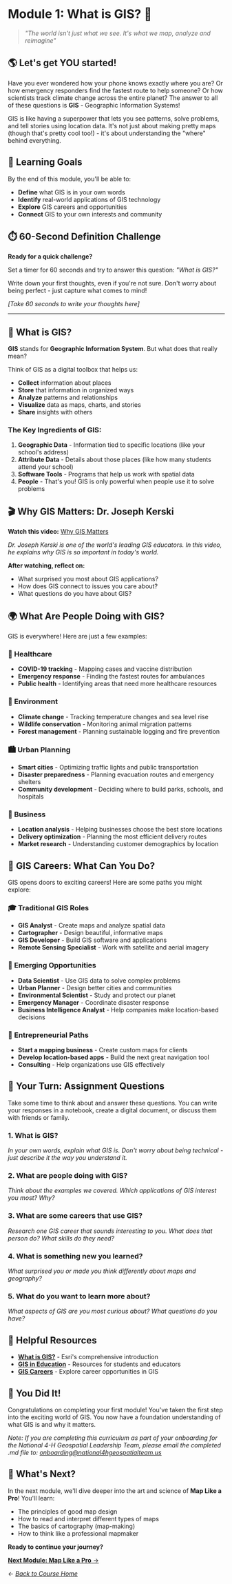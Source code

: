 # Module 1: What is GIS? 🎯

> *"The world isn't just what we see. It's what we map, analyze and reimagine"*

## 🌎 Let's get YOU started!

Have you ever wondered how your phone knows exactly where you are? Or how emergency responders find the fastest route to help someone? Or how scientists track climate change across the entire planet? The answer to all of these questions is **GIS** - Geographic Information Systems!

GIS is like having a superpower that lets you see patterns, solve problems, and tell stories using location data. It's not just about making pretty maps (though that's pretty cool too!) - it's about understanding the "where" behind everything.

## 🎯 Learning Goals

By the end of this module, you'll be able to:

- **Define** what GIS is in your own words
- **Identify** real-world applications of GIS technology
- **Explore** GIS careers and opportunities
- **Connect** GIS to your own interests and community

## ⏱️ 60-Second Definition Challenge

**Ready for a quick challenge?** 

Set a timer for 60 seconds and try to answer this question: *"What is GIS?"* 

Write down your first thoughts, even if you're not sure. Don't worry about being perfect - just capture what comes to mind!

*[Take 60 seconds to write your thoughts here]*

---

## 🧠 What is GIS?

**GIS** stands for **Geographic Information System**. But what does that really mean?

Think of GIS as a digital toolbox that helps us:
- **Collect** information about places
- **Store** that information in organized ways
- **Analyze** patterns and relationships
- **Visualize** data as maps, charts, and stories
- **Share** insights with others

### The Key Ingredients of GIS:

1. **Geographic Data** - Information tied to specific locations (like your school's address)
2. **Attribute Data** - Details about those places (like how many students attend your school)
3. **Software Tools** - Programs that help us work with spatial data
4. **People** - That's you! GIS is only powerful when people use it to solve problems

## 🎬 Why GIS Matters: Dr. Joseph Kerski

**Watch this video:** [Why GIS Matters](https://www.youtube.com/watch?v=8ZbJwYX_GbI)

*Dr. Joseph Kerski is one of the world's leading GIS educators. In this video, he explains why GIS is so important in today's world.*

**After watching, reflect on:**
- What surprised you most about GIS applications?
- How does GIS connect to issues you care about?
- What questions do you have about GIS?

## 🌍 What Are People Doing with GIS?

GIS is everywhere! Here are just a few examples:

### 🏥 Healthcare
- **COVID-19 tracking** - Mapping cases and vaccine distribution
- **Emergency response** - Finding the fastest routes for ambulances
- **Public health** - Identifying areas that need more healthcare resources

### 🌱 Environment
- **Climate change** - Tracking temperature changes and sea level rise
- **Wildlife conservation** - Monitoring animal migration patterns
- **Forest management** - Planning sustainable logging and fire prevention

### 🏙️ Urban Planning
- **Smart cities** - Optimizing traffic lights and public transportation
- **Disaster preparedness** - Planning evacuation routes and emergency shelters
- **Community development** - Deciding where to build parks, schools, and hospitals

### 🚀 Business
- **Location analysis** - Helping businesses choose the best store locations
- **Delivery optimization** - Planning the most efficient delivery routes
- **Market research** - Understanding customer demographics by location

## 💼 GIS Careers: What Can You Do?

GIS opens doors to exciting careers! Here are some paths you might explore:

### 🎓 Traditional GIS Roles
- **GIS Analyst** - Create maps and analyze spatial data
- **Cartographer** - Design beautiful, informative maps
- **GIS Developer** - Build GIS software and applications
- **Remote Sensing Specialist** - Work with satellite and aerial imagery

### 🌟 Emerging Opportunities
- **Data Scientist** - Use GIS data to solve complex problems
- **Urban Planner** - Design better cities and communities
- **Environmental Scientist** - Study and protect our planet
- **Emergency Manager** - Coordinate disaster response
- **Business Intelligence Analyst** - Help companies make location-based decisions

### 🚀 Entrepreneurial Paths
- **Start a mapping business** - Create custom maps for clients
- **Develop location-based apps** - Build the next great navigation tool
- **Consulting** - Help organizations use GIS effectively

## 📝 Your Turn: Assignment Questions

Take some time to think about and answer these questions. You can write your responses in a notebook, create a digital document, or discuss them with friends or family.

### 1. What is GIS?
*In your own words, explain what GIS is. Don't worry about being technical - just describe it the way you understand it.*

### 2. What are people doing with GIS?
*Think about the examples we covered. Which applications of GIS interest you most? Why?*

### 3. What are some careers that use GIS?
*Research one GIS career that sounds interesting to you. What does that person do? What skills do they need?*

### 4. What is something new you learned?
*What surprised you or made you think differently about maps and geography?*

### 5. What do you want to learn more about?
*What aspects of GIS are you most curious about? What questions do you have?*

## 🔗 Helpful Resources

- **[What is GIS?](https://www.esri.com/en-us/what-is-gis/overview)** - Esri's comprehensive introduction
- **[GIS in Education](https://www.esri.com/en-us/industries/k-12-education/community)** - Resources for students and educators
- **[GIS Careers](https://www.esri.com/en-us/what-is-gis/careers)** - Explore career opportunities in GIS

## 🎉 You Did It!

Congratulations on completing your first module! You've taken the first step into the exciting world of GIS. You now have a foundation understanding of what GIS is and why it matters.

*Note: If you are completing this curriculum as part of your onboarding for the National 4-H Geospatial Leadership Team, please email the completed .md file to: onboarding@national4hgeospatialteam.us*

## 🚀 What's Next?

In the next module, we'll dive deeper into the art and science of **Map Like a Pro**! You'll learn:
- The principles of good map design
- How to read and interpret different types of maps
- The basics of cartography (map-making)
- How to think like a professional mapmaker

**Ready to continue your journey?**

[**Next Module: Map Like a Pro** →](../02-map-like-a-pro/README.md)



*← [Back to Course Home](../README.md)* 
